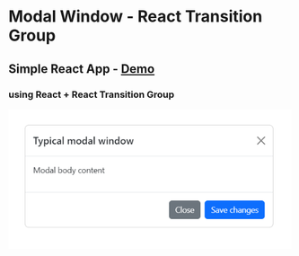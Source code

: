 # Modal Window - React Transition Group

## Simple React App - [Demo](https://mve-react-modal-rtg.vercel.app/)

### using React + React Transition Group

![Modal](screenshot/modal.png 'Modal')
